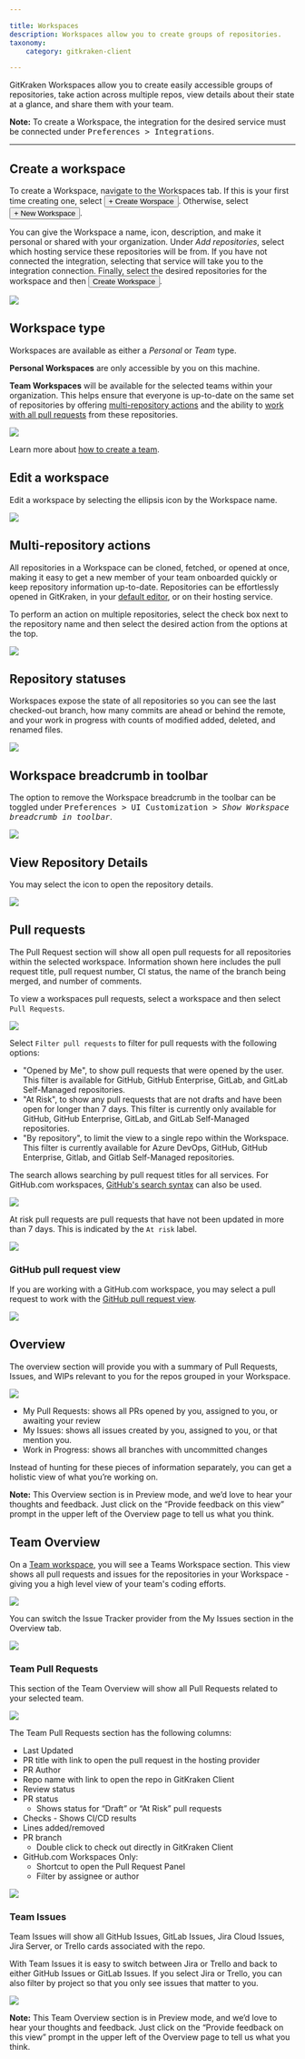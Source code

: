 ```yaml
---

title: Workspaces
description: Workspaces allow you to create groups of repositories.
taxonomy:
    category: gitkraken-client

---
```


GitKraken Workspaces allow you to create easily accessible groups of repositories, take action across multiple repos, view details about their state at a glance, and share them with your team.

<div class='callout callout--warning'>
    <p>
        <strong>Note:</strong>
            To create a Workspace, the integration for the desired service must be connected under <kbd>Preferences > Integrations</kbd>.
    </p>
</div>

***

## Create a workspace

To create a Workspace, navigate to the Workspaces tab. If this is your first time creating one, select <button class="button button--success button--ui button--nolink">+ Create Worspace</button>. Otherwise, select <button class="button button--success button--ui button--nolink">+ New Workspace</button>.

You can give the Workspace a name, icon, description, and make it personal or shared with your organization. Under _Add repositories_, select which hosting service these repositories will be from. If you have not connected the integration, selecting that service will take you to the integration connection. Finally, select the desired repositories for the workspace and then <button class="button button--success button--ui button--nolink">Create Workspace</button>.

<img src="/wp-content/uploads/create-workspace.gif" class="img-bordered img-responsive center">

## Workspace type

Workspaces are available as either a _Personal_ or _Team_ type.

**Personal Workspaces** are only accessible by you on this machine.

**Team Workspaces** will be available for the selected teams within your organization. This helps ensure that everyone is up-to-date on the same set of repositories by offering [multi-repository actions](/gitkraken-client/workspaces/#multi-repository-actions) and the ability to [work with all pull requests](/working-with-repositories/workspaces/#pull-requests) from these repositories. 

<img src="/wp-content/uploads/workspace-type-1.png" srcset="/wp-content/uploads/workspace-type-1@2x.png" class="img-bordered img-responsive center">

Learn more about [how to create a team](/start-here/teams/). 

## Edit a workspace

Edit a workspace by selecting the ellipsis <i class="fas fa-ellipsis-v"></i> icon by the Workspace name.

<img src="/wp-content/uploads/edit-a-workspace.png" srcset="/wp-content/uploads/edit-a-workspace@2x.png" class="img-bordered img-responsive center">

## Multi-repository actions

All repositories in a Workspace can be cloned, fetched, or opened at once, making it easy to get a new member of your team onboarded quickly or keep repository information up-to-date. Repositories can be effortlessly opened in GitKraken, in your <a href="/start-here/preferences/#external-editor">default editor</a>, or on their hosting service.

To perform an action on multiple repositories, select the check box next to the repository name and then select the desired action from the options at the top.

<img src="/wp-content/uploads/multi-action.png" srcset="/wp-content/uploads/multi-action@2x.png" class="img-bordered img-responsive center">

## Repository statuses

Workspaces expose the state of all repositories so you can see the last checked-out branch, how many commits are ahead or behind the remote, and your work in progress with counts of modified added, deleted, and renamed files.

<img src="/wp-content/uploads/repos-status.png" srcset="/wp-content/uploads/repos-status@2x.png" class="img-bordered img-responsive center">

## Workspace breadcrumb in toolbar

The option to remove the Workspace breadcrumb in the toolbar can be toggled under <kbd> Preferences > UI Customization > _Show Workspace breadcrumb in toolbar_</kbd>.

<img src="/wp-content/uploads/breadcrumb-setting.png" srcset="/wp-content/uploads/breadcrumb-setting@2x.png" class="img-bordered img-responsive center">

## View Repository Details

You may select the <i class="fa-solid fa-list"></i> icon to open the repository details.

<img src="/wp-content/uploads/repository-details.png" srcset="/wp-content/uploads/repository-details@2x.png" class="img-bordered img-responsive center">

## Pull requests

The Pull Request section will show all open pull requests for all repositories within the selected workspace. Information shown here includes the pull request title, pull request number, CI status, the name of the branch being merged, and number of comments.

To view a workspaces pull requests, select a workspace and then select `Pull Requests`.

<img src="/wp-content/uploads/pull-requests.png" srcset="/wp-content/uploads/pull-requests@2x.png" class="img-bordered img-responsive center">

Select `Filter pull requests` to filter for pull requests with the following options:

* "Opened by Me", to show pull requests that were opened by the user. This filter is available for GitHub, GitHub Enterprise, GitLab, and GitLab Self-Managed repositories.
* "At Risk", to show any pull requests that are not drafts and have been open for longer than 7 days. This filter is currently only available for GitHub, GitHub Enterprise, GitLab, and GitLab Self-Managed repositories.
* "By repository", to limit the view to a single repo within the Workspace. This filter is currently available for Azure DevOps, GitHub, GitHub Enterprise, Gitlab, and Gitlab Self-Managed repositories.

The search allows searching by pull request titles for all services. For GitHub.com workspaces, <a href="https://docs.github.com/en/search-github/searching-on-github/searching-issues-and-pull-requests">GitHub's search syntax</a> can also be used.

<img src="/wp-content/uploads/filter-and-search-1.png" srcset="/wp-content/uploads/filter-and-search-1@2x.png" class="img-bordered img-responsive center">


At risk pull requests are pull requests that have not been updated in more than 7 days. This is indicated by the `At risk` label.

<img src="/wp-content/uploads/at-risk.png" srcset="/wp-content/uploads/at-risk@2x.png" class="img-bordered img-responsive center">

### GitHub pull request view

If you are working with a GitHub.com workspace, you may select a pull request to work with the <a href="/working-with-repositories/pull-requests/#github-pull-request-view">GitHub pull request view</a>.

<img src="/wp-content/uploads/github-pull-request.png" srcset="/wp-content/uploads/github-pull-request@2x.png" class="img-bordered img-responsive center">

## Overview

The overview section will provide you with a summary of Pull Requests, Issues, and WIPs relevant to you for the repos grouped in your Workspace. 

<img src="/wp-content/uploads/workspace-overview.png" class="img-bordered img-responsive center">

* My Pull Requests: shows all PRs opened by you, assigned to you, or awaiting your review
* My Issues: shows all issues created by you, assigned to you, or that mention you.
* Work in Progress: shows all branches with uncommitted changes

Instead of hunting for these pieces of information separately, you can get a holistic view of what you’re working on.

<div class='callout callout--warning'>
    <p>
        <strong>Note:</strong> This Overview section is in Preview mode, and we’d love to hear your thoughts and feedback. Just click on the “Provide feedback on this view” prompt in the upper left of the Overview page to tell us what you think.
    </p>
</div>

## Team Overview

On a [Team workspace](/gitkraken-client/workspaces/#workspace-type), you will see a Teams Workspace section. This view shows all pull requests and issues for the repositories in your Workspace - giving you a high level view of your team's coding efforts. 

<img src="/wp-content/uploads/8-9-team-overview.png" srcset="/wp-content/uploads/8-9-team-overview.png" class="img-bordered img-responsive center">

You can switch the Issue Tracker provider from the My Issues section in the Overview tab. 

<img src="/wp-content/uploads/8-9-team-issues-switch.png" srcset="/wp-content/uploads/8-9-team-issues-switch.png" class="img-bordered img-responsive center">

### Team Pull Requests 

This section of the Team Overview will show all Pull Requests related to your selected team.

<img src="/wp-content/uploads/8-9-filter-by-author-assignee.png" srcset="/wp-content/uploads/8-9-filter-by-author-assignee.png" class="img-bordered img-responsive center">

The Team Pull Requests section has the following columns:

* Last Updated 
* PR title with link to open the pull request in the hosting provider
* PR Author
* Repo name with link to open the repo in GitKraken Client
* Review status
* PR status
  * Shows status for “Draft” or “At Risk” pull requests
* Checks - Shows CI/CD results
* Lines added/removed
* PR branch
  * Double click to check out directly in GitKraken Client
* GitHub.com Workspaces Only:
  * Shortcut to open the Pull Request Panel
  * Filter by assignee or author

<img src="/wp-content/uploads/8-9-team-pull-requests-columns.png" srcset="/wp-content/uploads/8-9-team-pull-requests-columns.png" class="img-bordered img-responsive center">

### Team Issues 

Team Issues will show all GitHub Issues, GitLab Issues, Jira Cloud Issues, Jira Server, or Trello cards associated with the repo. 

With Team Issues it is easy to switch between Jira or Trello and back to either GitHub Issues or GitLab Issues. If you select Jira or Trello, you can also filter by project so that you only see issues that matter to you.

<img src="/wp-content/uploads/8-9-team-issues-switch.png" srcset="/wp-content/uploads/8-9-team-issues-switch.png" class="img-bordered img-responsive center">

<div class='callout callout--warning'>
    <p>
        <strong>Note:</strong> This Team Overview section is in Preview mode, and we’d love to hear your thoughts and feedback. Just click on the “Provide feedback on this view” prompt in the upper left of the Overview page to tell us what you think.
    </p>
</div>


